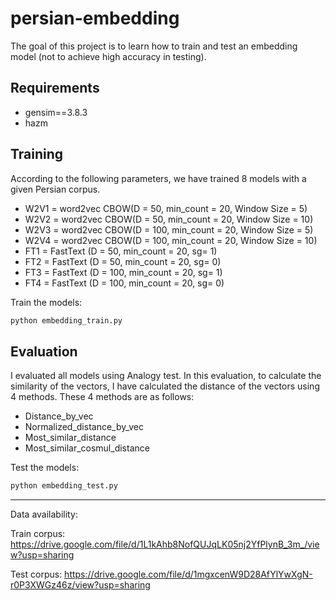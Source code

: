 # persian-embedding
The goal of this project is to learn how to train and test an embedding model (not to achieve high accuracy in testing).

## Requirements

  - gensim==3.8.3
  - hazm

## Training
According to the following parameters, we have trained 8 models with a given Persian corpus.

  - W2V1 = word2vec CBOW(D = 50, min_count = 20, Window Size = 5)
  - W2V2 = word2vec CBOW(D = 50, min_count = 20, Window Size = 10)
  - W2V3 = word2vec CBOW(D = 100, min_count = 20, Window Size = 5)
  - W2V4 = word2vec CBOW(D = 100, min_count = 20, Window Size = 10)
  - FT1 = FastText (D = 50, min_count = 20, sg= 1)
  - FT2 = FastText (D = 50, min_count = 20, sg= 0)
  - FT3 = FastText (D = 100, min_count = 20, sg= 1)
  - FT4 = FastText (D = 100, min_count = 20, sg= 0)

Train the models:
```python
python embedding_train.py
```
 
## Evaluation
I evaluated all models using Analogy test.
In this evaluation, to calculate the similarity of the vectors, I have calculated the distance of the vectors using 4 methods. These 4 methods are as follows:

  - Distance_by_vec
  - Normalized_distance_by_vec
  - Most_similar_distance 
  - Most_similar_cosmul_distance 

Test the models:
```python
python embedding_test.py
```
***
Data availability:

Train corpus: https://drive.google.com/file/d/1L1kAhb8NofQUJqLK05nj2YfPlynB_3m_/view?usp=sharing

Test corpus: https://drive.google.com/file/d/1mgxcenW9D28AfYlYwXgN-r0P3XWGz46z/view?usp=sharing
